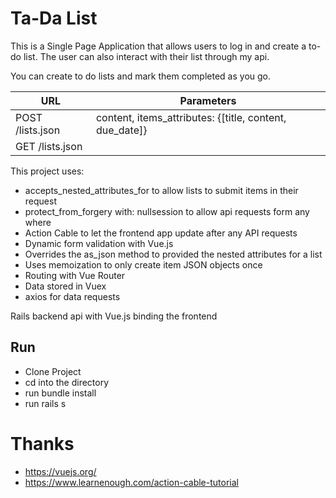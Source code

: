 # Ta-Da List


This is a Single Page Application that allows users to 
log in and create a to-do list.  The user can also interact
with their list through my api.


You can create to do lists and mark them completed as you go.


|  URL               | Parameters
| --------           | -----------                                             |
| POST   /lists.json | content, items_attributes: {[title, content, due_date]} |
| GET    /lists.json |                                                         |

This project uses:
* accepts_nested_attributes_for to allow lists to submit items in their request
* protect_from_forgery with: nullsession to allow api requests form any where
* Action Cable to let the frontend app update after any API requests
* Dynamic form validation with Vue.js
* Overrides the as_json method to provided the nested attributes for a list
* Uses memoization to only create item JSON objects once
* Routing with Vue Router
* Data stored in Vuex
* axios for data requests
 


Rails backend api with Vue.js binding the frontend

## Run
* Clone Project
* cd into the directory
* run bundle install
* run rails s 

# Thanks
* https://vuejs.org/ 
* https://www.learnenough.com/action-cable-tutorial
